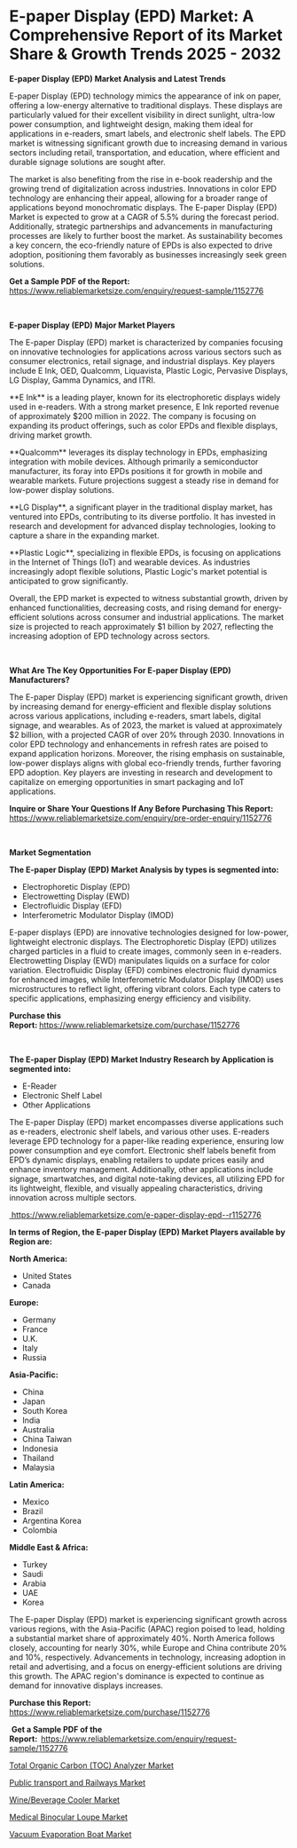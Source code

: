 <p><h1>E-paper Display (EPD) Market: A Comprehensive Report of its Market Share & Growth Trends 2025 - 2032</h1></p><p><strong>E-paper Display (EPD) Market Analysis and Latest Trends</strong></p>
<p><p>E-paper Display (EPD) technology mimics the appearance of ink on paper, offering a low-energy alternative to traditional displays. These displays are particularly valued for their excellent visibility in direct sunlight, ultra-low power consumption, and lightweight design, making them ideal for applications in e-readers, smart labels, and electronic shelf labels. The EPD market is witnessing significant growth due to increasing demand in various sectors including retail, transportation, and education, where efficient and durable signage solutions are sought after.</p><p>The market is also benefiting from the rise in e-book readership and the growing trend of digitalization across industries. Innovations in color EPD technology are enhancing their appeal, allowing for a broader range of applications beyond monochromatic displays. The E-paper Display (EPD) Market is expected to grow at a CAGR of 5.5% during the forecast period. Additionally, strategic partnerships and advancements in manufacturing processes are likely to further boost the market. As sustainability becomes a key concern, the eco-friendly nature of EPDs is also expected to drive adoption, positioning them favorably as businesses increasingly seek green solutions.</p></p>
<p><strong>Get a Sample PDF of the Report:&nbsp;</strong> <a href="https://www.reliablemarketsize.com/enquiry/request-sample/1152776?utm_campaign=1845&utm_medium=2&utm_source=Github&utm_content=ia&utm_term=22032025&utm_id=e-paper-display-epd">https://www.reliablemarketsize.com/enquiry/request-sample/1152776</a></p>
<p>&nbsp;</p>
<p><strong>E-paper Display (EPD) Major Market Players</strong></p>
<p><p>The E-paper Display (EPD) market is characterized by companies focusing on innovative technologies for applications across various sectors such as consumer electronics, retail signage, and industrial displays. Key players include E Ink, OED, Qualcomm, Liquavista, Plastic Logic, Pervasive Displays, LG Display, Gamma Dynamics, and ITRI.</p><p>**E Ink** is a leading player, known for its electrophoretic displays widely used in e-readers. With a strong market presence, E Ink reported revenue of approximately $200 million in 2022. The company is focusing on expanding its product offerings, such as color EPDs and flexible displays, driving market growth.</p><p>**Qualcomm** leverages its display technology in EPDs, emphasizing integration with mobile devices. Although primarily a semiconductor manufacturer, its foray into EPDs positions it for growth in mobile and wearable markets. Future projections suggest a steady rise in demand for low-power display solutions.</p><p>**LG Display**, a significant player in the traditional display market, has ventured into EPDs, contributing to its diverse portfolio. It has invested in research and development for advanced display technologies, looking to capture a share in the expanding market.</p><p>**Plastic Logic**, specializing in flexible EPDs, is focusing on applications in the Internet of Things (IoT) and wearable devices. As industries increasingly adopt flexible solutions, Plastic Logic's market potential is anticipated to grow significantly.</p><p>Overall, the EPD market is expected to witness substantial growth, driven by enhanced functionalities, decreasing costs, and rising demand for energy-efficient solutions across consumer and industrial applications. The market size is projected to reach approximately $1 billion by 2027, reflecting the increasing adoption of EPD technology across sectors.</p></p>
<p>&nbsp;</p>
<p><strong>What Are The Key Opportunities For E-paper Display (EPD) Manufacturers?</strong></p>
<p><p>The E-paper Display (EPD) market is experiencing significant growth, driven by increasing demand for energy-efficient and flexible display solutions across various applications, including e-readers, smart labels, digital signage, and wearables. As of 2023, the market is valued at approximately $2 billion, with a projected CAGR of over 20% through 2030. Innovations in color EPD technology and enhancements in refresh rates are poised to expand application horizons. Moreover, the rising emphasis on sustainable, low-power displays aligns with global eco-friendly trends, further favoring EPD adoption. Key players are investing in research and development to capitalize on emerging opportunities in smart packaging and IoT applications.</p></p>
<p><strong>Inquire or Share Your Questions If Any Before Purchasing This Report:</strong> <a href="https://www.reliablemarketsize.com/enquiry/pre-order-enquiry/1152776?utm_campaign=1845&utm_medium=2&utm_source=Github&utm_content=ia&utm_term=22032025&utm_id=e-paper-display-epd">https://www.reliablemarketsize.com/enquiry/pre-order-enquiry/1152776</a></p>
<p>&nbsp;</p>
<p><strong>Market Segmentation</strong></p>
<p><strong>The E-paper Display (EPD) Market Analysis by types is segmented into:</strong></p>
<p><ul><li>Electrophoretic Display (EPD)</li><li>Electrowetting Display (EWD)</li><li>Electrofluidic Display (EFD)</li><li>Interferometric Modulator Display (IMOD)</li></ul></p>
<p><p>E-paper displays (EPD) are innovative technologies designed for low-power, lightweight electronic displays. The Electrophoretic Display (EPD) utilizes charged particles in a fluid to create images, commonly seen in e-readers. Electrowetting Display (EWD) manipulates liquids on a surface for color variation. Electrofluidic Display (EFD) combines electronic fluid dynamics for enhanced images, while Interferometric Modulator Display (IMOD) uses microstructures to reflect light, offering vibrant colors. Each type caters to specific applications, emphasizing energy efficiency and visibility.</p></p>
<p><strong>Purchase this Report:&nbsp;</strong><a href="https://www.reliablemarketsize.com/purchase/1152776?utm_campaign=1845&utm_medium=2&utm_source=Github&utm_content=ia&utm_term=22032025&utm_id=e-paper-display-epd">https://www.reliablemarketsize.com/purchase/1152776</a></p>
<p>&nbsp;</p>
<p><strong>The E-paper Display (EPD) Market Industry Research by Application is segmented into:</strong></p>
<p><ul><li>E-Reader</li><li>Electronic Shelf Label</li><li>Other Applications</li></ul></p>
<p><p>The E-paper Display (EPD) market encompasses diverse applications such as e-readers, electronic shelf labels, and various other uses. E-readers leverage EPD technology for a paper-like reading experience, ensuring low power consumption and eye comfort. Electronic shelf labels benefit from EPD’s dynamic displays, enabling retailers to update prices easily and enhance inventory management. Additionally, other applications include signage, smartwatches, and digital note-taking devices, all utilizing EPD for its lightweight, flexible, and visually appealing characteristics, driving innovation across multiple sectors.</p></p>
<p><a href="https://www.reliablemarketsize.com/e-paper-display-epd--r1152776?utm_campaign=1845&utm_medium=2&utm_source=Github&utm_content=ia&utm_term=22032025&utm_id=e-paper-display-epd">&nbsp;https://www.reliablemarketsize.com/e-paper-display-epd--r1152776</a></p>
<p><strong>In terms of Region, the E-paper Display (EPD) Market Players available by Region are:</strong></p>
<p>
    <p> <strong> North America: </strong>
        <ul>
            <li>United States</li>
            <li>Canada</li>
        </ul>
        </p> 
    <p> <strong> Europe: </strong>
        <ul>
            <li>Germany</li>
            <li>France</li>
            <li>U.K.</li>
            <li>Italy</li>
            <li>Russia</li>
        </ul>
        </p> 
    <p> <strong> Asia-Pacific: </strong>
        <ul>
            <li>China</li>
            <li>Japan</li>
            <li>South Korea</li>
            <li>India</li>
            <li>Australia</li>
            <li>China Taiwan</li>
            <li>Indonesia</li>
            <li>Thailand</li>
            <li>Malaysia</li>
        </ul>
        </p> 
    <p> <strong> Latin America: </strong>
        <ul>
            <li>Mexico</li>
            <li>Brazil</li>
            <li>Argentina Korea</li>
            <li>Colombia</li>
        </ul>
        </p> 
    <p> <strong> Middle East & Africa: </strong>
        <ul>
            <li>Turkey</li>
            <li>Saudi</li>
            <li>Arabia</li>
            <li>UAE</li>
            <li>Korea</li>
        </ul>
    </p>
    </p>
<p><p>The E-paper Display (EPD) market is experiencing significant growth across various regions, with the Asia-Pacific (APAC) region poised to lead, holding a substantial market share of approximately 40%. North America follows closely, accounting for nearly 30%, while Europe and China contribute 20% and 10%, respectively. Advancements in technology, increasing adoption in retail and advertising, and a focus on energy-efficient solutions are driving this growth. The APAC region's dominance is expected to continue as demand for innovative displays increases.</p></p>
<p><strong>Purchase this Report: </strong><a href="https://www.reliablemarketsize.com/purchase/1152776?utm_campaign=1845&utm_medium=2&utm_source=Github&utm_content=ia&utm_term=22032025&utm_id=e-paper-display-epd">https://www.reliablemarketsize.com/purchase/1152776</a></p>
<p>&nbsp;<strong>Get a Sample PDF of the Report:&nbsp;&nbsp;</strong><a href="https://www.reliablemarketsize.com/enquiry/request-sample/1152776?utm_campaign=1845&utm_medium=2&utm_source=Github&utm_content=ia&utm_term=22032025&utm_id=e-paper-display-epd">https://www.reliablemarketsize.com/enquiry/request-sample/1152776</a></p>
<p><strong></strong></p>
<p><p><a href="https://github.com/myrieronays5/Market-Research-Report-List-1/blob/main/total-organic-carbon-toc-analyzer-market.md?utm_campaign=1845&utm_medium=2&utm_source=Github&utm_content=ia&utm_term=22032025&utm_id=e-paper-display-epd">Total Organic Carbon (TOC) Analyzer Market</a></p><p><a href="https://github.com/eskelimaksic/Market-Research-Report-List-1/blob/main/public-transport-and-railways-market.md?utm_campaign=1845&utm_medium=2&utm_source=Github&utm_content=ia&utm_term=22032025&utm_id=e-paper-display-epd">Public transport and Railways Market</a></p><p><a href="https://github.com/gogashopkewy/Market-Research-Report-List-1/blob/main/winebeverage-cooler-market.md?utm_campaign=1845&utm_medium=2&utm_source=Github&utm_content=ia&utm_term=22032025&utm_id=e-paper-display-epd">Wine/Beverage Cooler Market</a></p><p><a href="https://github.com/kohushamudo3/Market-Research-Report-List-1/blob/main/medical-binocular-loupe-market.md?utm_campaign=1845&utm_medium=2&utm_source=Github&utm_content=ia&utm_term=22032025&utm_id=e-paper-display-epd">Medical Binocular Loupe Market</a></p><p><a href="https://github.com/RickHolmes3/Market-Research-Report-List-7/blob/main/vacuum-evaporation-boat-market.md?utm_campaign=1845&utm_medium=2&utm_source=Github&utm_content=ia&utm_term=22032025&utm_id=e-paper-display-epd">Vacuum Evaporation Boat Market</a></p></p>